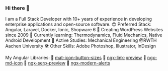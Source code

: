 ### Hi there 👋

I am a Full Stack Developer with 10+ years of experience in developing enterprise applications and open-source software.
😍 Preferred Stack: Angular, Laravel, Docker, Ionic, Shopware 6
🐢 Creating WordPress Websites since 2009
📖 Currently learning: Thermodynamics, Fluid Mechanics, Native Android Development
📖 Active Studies: Mechanical Engineering @RWTH Aachen University
🛠 Other Skills: Adobe Photoshop, Illustrator, InDesign

My Angular Libraries:
🧩 [mat-icon-button-sizes](/btxtiger/mat-icon-button-sizes)
🧩 [ngx-link-preview](/btxtiger/ngx-link-preview)
🧩 [ngx-md-icon](/btxtiger/ngx-md-icon)
🧩 [ngx-serp-preview](/btxtiger/ngx-serp-preview)
🧩 [ngx-modern-alerts](/btxtiger/ngx-modern-alerts)


<!--
**btxtiger/btxtiger** is a ✨ _special_ ✨ repository because its `README.md` (this file) appears on your GitHub profile.

Here are some ideas to get you started:

- 🔭 I’m currently working on ...
- 🌱 I’m currently learning ...
- 👯 I’m looking to collaborate on ...
- 🤔 I’m looking for help with ...
- 💬 Ask me about ...
- 📫 How to reach me: ...
- 😄 Pronouns: ...
- ⚡ Fun fact: ...
-->
